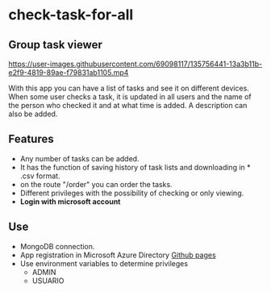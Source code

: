 # check-task-for-all
## Group task viewer

https://user-images.githubusercontent.com/69098117/135756441-13a3b11b-e2f9-4819-89ae-f79831ab1105.mp4

With this app you can have a list of tasks and see it on different devices.
When some user checks a task, it is updated in all users and the name of the person who checked it and at what time is added.
A description can also be added.

## Features
- Any number of tasks can be added.
- It has the function of saving history of task lists and downloading in * .csv format.
- on the route "/order" you can order the tasks.
- Different privileges with the possibility of checking or only viewing.
- **Login with microsoft account** 

## Use
- MongoDB connection.
- App registration in Microsoft Azure Directory
[Github pages](https://github.com/AzureAD/microsoft-authentication-library-for-js/tree/dev/samples/msal-node-samples/auth-code)
- Use environment variables to determine privileges
  - ADMIN
  - USUARIO
